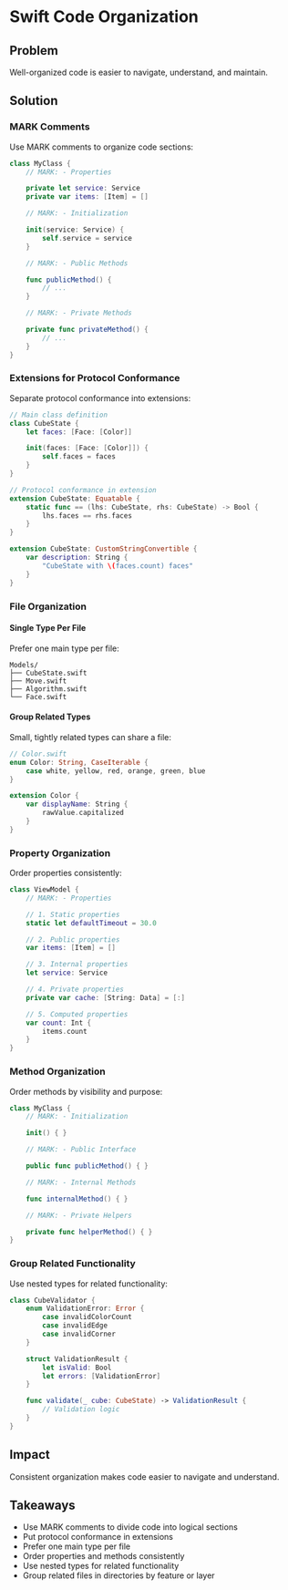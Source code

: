 # Swift Code Organization

## Problem

Well-organized code is easier to navigate, understand, and maintain.

## Solution

### MARK Comments

Use MARK comments to organize code sections:

```swift
class MyClass {
    // MARK: - Properties

    private let service: Service
    private var items: [Item] = []

    // MARK: - Initialization

    init(service: Service) {
        self.service = service
    }

    // MARK: - Public Methods

    func publicMethod() {
        // ...
    }

    // MARK: - Private Methods

    private func privateMethod() {
        // ...
    }
}
```

### Extensions for Protocol Conformance

Separate protocol conformance into extensions:

```swift
// Main class definition
class CubeState {
    let faces: [Face: [Color]]

    init(faces: [Face: [Color]]) {
        self.faces = faces
    }
}

// Protocol conformance in extension
extension CubeState: Equatable {
    static func == (lhs: CubeState, rhs: CubeState) -> Bool {
        lhs.faces == rhs.faces
    }
}

extension CubeState: CustomStringConvertible {
    var description: String {
        "CubeState with \(faces.count) faces"
    }
}
```

### File Organization

#### Single Type Per File

Prefer one main type per file:

```
Models/
├── CubeState.swift
├── Move.swift
├── Algorithm.swift
└── Face.swift
```

#### Group Related Types

Small, tightly related types can share a file:

```swift
// Color.swift
enum Color: String, CaseIterable {
    case white, yellow, red, orange, green, blue
}

extension Color {
    var displayName: String {
        rawValue.capitalized
    }
}
```

### Property Organization

Order properties consistently:

```swift
class ViewModel {
    // MARK: - Properties

    // 1. Static properties
    static let defaultTimeout = 30.0

    // 2. Public properties
    var items: [Item] = []

    // 3. Internal properties
    let service: Service

    // 4. Private properties
    private var cache: [String: Data] = [:]

    // 5. Computed properties
    var count: Int {
        items.count
    }
}
```

### Method Organization

Order methods by visibility and purpose:

```swift
class MyClass {
    // MARK: - Initialization

    init() { }

    // MARK: - Public Interface

    public func publicMethod() { }

    // MARK: - Internal Methods

    func internalMethod() { }

    // MARK: - Private Helpers

    private func helperMethod() { }
}
```

### Group Related Functionality

Use nested types for related functionality:

```swift
class CubeValidator {
    enum ValidationError: Error {
        case invalidColorCount
        case invalidEdge
        case invalidCorner
    }

    struct ValidationResult {
        let isValid: Bool
        let errors: [ValidationError]
    }

    func validate(_ cube: CubeState) -> ValidationResult {
        // Validation logic
    }
}
```

## Impact

Consistent organization makes code easier to navigate and understand.

## Takeaways

- Use MARK comments to divide code into logical sections
- Put protocol conformance in extensions
- Prefer one main type per file
- Order properties and methods consistently
- Use nested types for related functionality
- Group related files in directories by feature or layer

